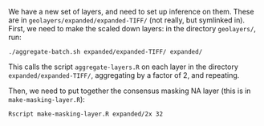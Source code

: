 We have a new set of layers, and need to set up inference on them.
These are in `geolayers/expanded/expanded-TIFF/` (not really, but symlinked in).
First, we need to make the scaled down layers: in the directory `geolayers/`, run:
```
./aggregate-batch.sh expanded/expanded-TIFF/ expanded/
```
This calls the script `aggregate-layers.R` on each layer in the directory `expanded/expanded-TIFF/`,
aggregating by a factor of 2, and repeating.

Then, we need to put together the consensus masking NA layer (this is in `make-masking-layer.R`):
```
Rscript make-masking-layer.R expanded/2x 32
```


